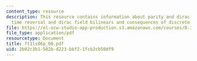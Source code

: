 ```yaml
---
content_type: resource
description: This resource contains information about parity and dirac field bilinears,
  time reversal and dirac field bilinears and consequences of discrete symmetries.
file: https://ol-ocw-studio-app-production.s3.amazonaws.com/courses/8-323-relativistic-quantum-field-theory-i-spring-2008/2b02c3b1582bd223bbf21fcb2cb50df9_ft1ls06p_08.pdf
file_type: application/pdf
resourcetype: Document
title: ft1ls06p_08.pdf
uid: 2b02c3b1-582b-d223-bbf2-1fcb2cb50df9
---
```

